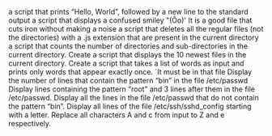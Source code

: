 a script that prints “Hello, World”, followed by a new line to the standard output
a script that displays a confused smiley "(Ôo)'
It is a good file that cuts iron without making a noise
a script that deletes all the regular files (not the directories) with a .js extension that are present in the current directory
 a script that counts the number of directories and sub-directories in the current directory.
Create a script that displays the 10 newest files in the current directory.
Create a script that takes a list of words as input and prints only words that appear exactly once.
`It must be in that file
Display the number of lines that contain the pattern “bin” in the file /etc/passwd
Display lines containing the pattern “root” and 3 lines after them in the file /etc/passwd.
Display all the lines in the file /etc/passwd that do not contain the pattern “bin”.
Display all lines of the file /etc/ssh/sshd_config starting with a letter.
Replace all characters A and c from input to Z and e respectively.
